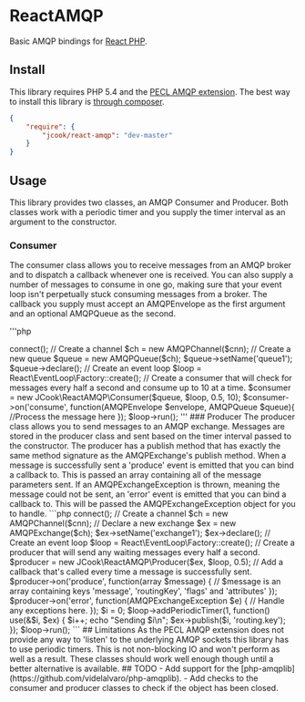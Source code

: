 # ReactAMQP

Basic AMQP bindings for [React PHP](https://github.com/reactphp).

## Install
This library requires PHP 5.4 and the [PECL AMQP extension](http://pecl.php.net/package/amqp). The best way to install this library is [through composer](http://getcomposer.org).

```JSON
{
	"require": {
		"jcook/react-amqp": "dev-master"
	}
}
```

## Usage
This library provides two classes, an AMQP Consumer and Producer. Both classes work with a periodic timer and you supply the timer interval as an argument to the constructor.

### Consumer
The consumer class allows you to receive messages from an AMQP broker and to dispatch a callback whenever one is received. You can also supply a number of messages to consume in one go, making sure that your event loop isn't perpetually stuck consuming messages from a broker. The callback you supply must accept an AMQPEnvelope as the first argument and an optional AMQPQueue as the second.

'''php
<?php
// Connect to an AMQP broker
$cnn = new AMQPConnection();
$cnn->connect();

// Create a channel
$ch = new AMQPChannel($cnn);

// Create a new queue
$queue = new AMQPQueue($ch);
$queue->setName('queue1');
$queue->declare();

// Create an event loop
$loop = React\EventLoop\Factory::create();

// Create a consumer that will check for messages every half a second and consume up to 10 at a time.
$consumer = new JCook\ReactAMQP\Consumer($queue, $loop, 0.5, 10);
$consumer->on('consume', function(AMQPEnvelope $envelope, AMQPQueue $queue){
	//Process the message here
});
$loop->run();
'''

### Producer
The producer class allows you to send messages to an AMQP exchange. Messages are stored in the producer class and sent based on the timer interval passed to the constructor. The producer has a publish method that has exactly the same method signature as the AMQPExchange's publish method. When a message is successfully sent a 'produce' event is emitted that you can bind a callback to. This is passed an array containing all of the message parameters sent. If an AMQPExchangeException is thrown, meaning the message could not be sent, an 'error' event is emitted that you can bind a callback to. This will be passed the AMQPExchangeException object for you to handle.

```php
<?php
// Connect to an AMQP broker
$cnn = new AMQPConnection();
$cnn->connect();

// Create a channel
$ch = new AMQPChannel($cnn);

// Declare a new exchange
$ex = new AMQPExchange($ch);
$ex->setName('exchange1');
$ex->declare();

// Create an event loop
$loop = React\EventLoop\Factory::create();

// Create a producer that will send any waiting messages every half a second.
$producer = new JCook\ReactAMQP\Producer($ex, $loop, 0.5);

// Add a callback that's called every time a message is successfully sent.
$producer->on('produce', function(array $message) {
	// $message is an array containing keys 'message', 'routingKey', 'flags' and 'attributes'
});

$producer->on('error', function(AMQPExchangeException $e) {
	// Handle any exceptions here.
});

$i = 0;

$loop->addPeriodicTimer(1, function() use(&$i, $ex) {
	$i++;
	echo "Sending $i\n";
	$ex->publish($i, 'routing.key');
});

$loop->run();
```

## Limitations
As the PECL AMQP extension does not provide any way to 'listen' to the underlying AMQP sockets this library has to use periodic timers. This is not non-blocking IO and won't perform as well as a result. These classes should work well enough though until a better alternative is available.

## TODO
- Add support for the [php-amqplib](https://github.com/videlalvaro/php-amqplib).
- Add checks to the consumer and producer classes to check if the object has been closed.
